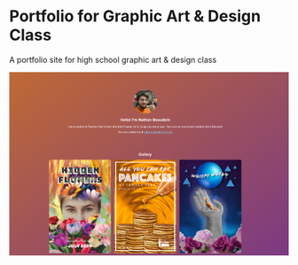 # Portfolio for Graphic Art & Design Class
A portfolio site for high school graphic art &amp; design class

![preview](./images/site_preview.PNG)
